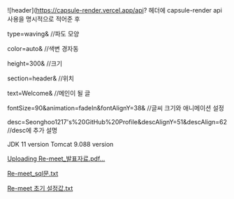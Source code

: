 ![header](https://capsule-render.vercel.app/api? 헤더에 capsule-render api사용을 명시적으로 적어준 후

type=waving& //파도 모양

color=auto& //색변 경자동

height=300& //크기

section=header& //위치

text=Welcome& //메인이 될 글

fontSize=90&animation=fadeIn&fontAlignY=38& //글씨 크기와 애니메이션 설정

desc=Seonghoo1217's%20GitHub%20Profile&descAlignY=51&descAlign=62 //desc에 추가 설명 













JDK 11 version
Tomcat 9.088 version

[Uploading Re-meet_발표자료.pdf…]()

[Re-meet_sql문.txt](https://github.com/user-attachments/files/15863754/Re-meet_sql.txt)

[Re-meet 초기 설정값.txt](https://github.com/user-attachments/files/15872487/Re-meet.txt)
